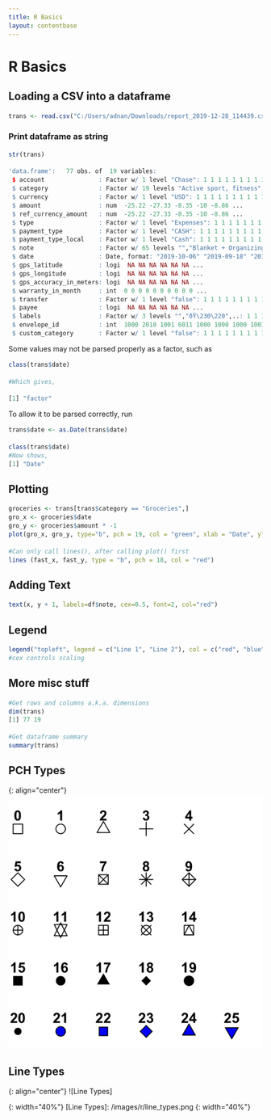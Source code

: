 ```yaml
---
title: R Basics
layout: contentbase
---
```

R Basics
======

## Loading a CSV into a dataframe

```R
trans <- read.csv("C:/Users/adnan/Downloads/report_2019-12-28_114439.csv", sep=";")
```

### Print dataframe as string
```R
str(trans)

'data.frame':	77 obs. of  19 variables:
 $ account               : Factor w/ 1 level "Chase": 1 1 1 1 1 1 1 1 1 1 ...
 $ category              : Factor w/ 19 levels "Active sport, fitness",..: 8 18 17 2 8 8 8 17 17 18 ...
 $ currency              : Factor w/ 1 level "USD": 1 1 1 1 1 1 1 1 1 1 ...
 $ amount                : num  -25.22 -27.33 -8.35 -10 -8.86 ...
 $ ref_currency_amount   : num  -25.22 -27.33 -8.35 -10 -8.86 ...
 $ type                  : Factor w/ 1 level "Expenses": 1 1 1 1 1 1 1 1 1 1 ...
 $ payment_type          : Factor w/ 1 level "CASH": 1 1 1 1 1 1 1 1 1 1 ...
 $ payment_type_local    : Factor w/ 1 level "Cash": 1 1 1 1 1 1 1 1 1 1 ...
 $ note                  : Factor w/ 65 levels "","Blanket + Organizing box",..: 1 48 40 20 59 1 15 9 10 4 ...
 $ date                  : Date, format: "2019-10-06" "2019-09-18" "2019-09-18" "2019-09-17" ...
 $ gps_latitude          : logi  NA NA NA NA NA NA ...
 $ gps_longitude         : logi  NA NA NA NA NA NA ...
 $ gps_accuracy_in_meters: logi  NA NA NA NA NA NA ...
 $ warranty_in_month     : int  0 0 0 0 0 0 0 0 0 0 ...
 $ transfer              : Factor w/ 1 level "false": 1 1 1 1 1 1 1 1 1 1 ...
 $ payee                 : logi  NA NA NA NA NA NA ...
 $ labels                : Factor w/ 3 levels "","ðŸ\230\220",..: 1 1 1 1 1 1 1 1 1 1 ...
 $ envelope_id           : int  1000 2010 1001 6011 1000 1000 1000 1001 1001 2010 ...
 $ custom_category       : Factor w/ 1 level "false": 1 1 1 1 1 1 1 1 1 1 ...
```

Some values may not be parsed properly as a factor, such as
```R
class(trans$date)

#Which gives,

[1] "factor"
```

To allow it to be parsed correctly, run
```R
trans$date <- as.Date(trans$date)

class(trans$date)
#Now shows,
[1] "Date"
```

## Plotting
```R
groceries <- trans[trans$category == "Groceries",]
gro_x <- groceries$date
gro_y <- groceries$amount * -1
plot(gro_x, gro_y, type="b", pch = 19, col = "green", xlab = "Date", ylab = "Money Spent", main = "Spending Analytics")

#Can only call lines(), after calling plot() first
lines (fast_x, fast_y, type = "b", pch = 18, col = "red")

```

## Adding Text
```R
text(x, y + 1, labels=df$note, cex=0.5, font=2, col="red")
```

## Legend

```R
legend("topleft", legend = c("Line 1", "Line 2"), col = c("red", "blue"), lty = c(1, 2), cex = 0.8)
#cex controls scaling
```

## More misc stuff

```R
#Get rows and columns a.k.a. dimensions
dim(trans)
[1] 77 19

#Get dataframe summary
summary(trans)
```

## PCH Types

{: align="center"}
![PCH Types]

## Line Types

{: align="center"}
![Line Types]

[PCH Types]: /images/r/pch_types.png
{: width="40%"}
[Line Types]: /images/r/line_types.png
{: width="40%"}